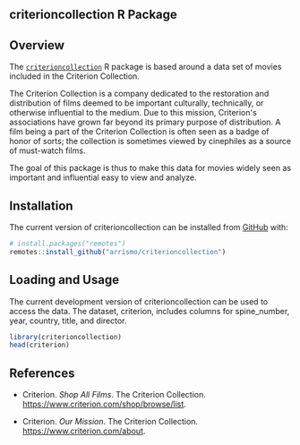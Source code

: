 
## criterioncollection R Package

<!-- badges: start -->
<!-- badges: end -->

## Overview

The [`criterioncollection`](https://github.com/arrismo/criterioncollection) R package is based around a data set of movies included in the Criterion Collection. 

The Criterion Collection is a company dedicated to the restoration and distribution of films deemed to be important culturally, technically, or otherwise influential to the medium. Due to this mission, Criterion's associations have grown far beyond its primary purpose of distribution. A film being a part of the Criterion Collection is often seen as a badge of honor of sorts; the collection is sometimes viewed by cinephiles as a source of must-watch films.

The goal of this package is thus to make this data for movies widely seen as important and influential easy to view and analyze.

## Installation

The current version of criterioncollection can be installed from [GitHub](https://github.com/) with:

``` r
# install.packages("remotes")
remotes::install_github("arrismo/criterioncollection")
```

## Loading and Usage

The current development version of criterioncollection can be used to access the data. The dataset, criterion, includes columns for spine_number, year, country, title, and director.

``` r
library(criterioncollection)
head(criterion)
```

## References

* Criterion. _Shop All Films_. The Criterion Collection. https://www.criterion.com/shop/browse/list.

* Criterion. _Our Mission_. The Criterion Collection. https://www.criterion.com/about.
